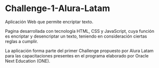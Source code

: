 # Challenge-1-Alura-Latam

Aplicación Web que permite encriptar texto.  

Pagina desarrollada con tecnología HTML, CSS y JavaScript, cuya función es encriptar y desencriptar un texto, teniendo en consideración ciertas reglas a cumplir. 

La aplicación forma parte del primer Challenge propuesto por Alura Latam para las capacitaciones presentes en el programa elaborado por Oracle Next Education (ONE).
